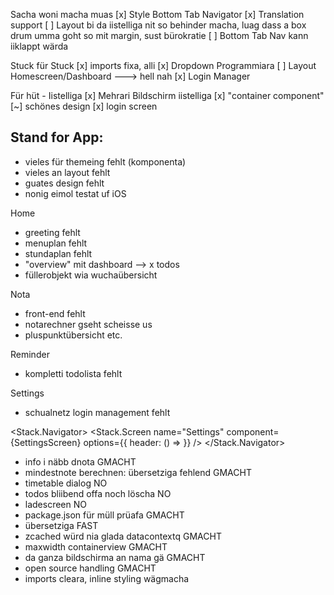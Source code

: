 Sacha woni macha muas
[x] Style Bottom Tab Navigator
[x] Translation support
[ ] Layout bi da iistelliga nit so behinder macha, luag dass a box drum umma goht so mit margin, sust bürokratie
[ ] Bottom Tab Nav kann iiklappt wärda


Stuck für Stuck
[x] imports fixa, alli
[x] Dropdown Programmiara
[ ] Layout Homescreen/Dashboard ---> hell nah
[x] Login Manager


Für hüt - Iistelliga
[x] Mehrari Bildschirm iistelliga
[x] "container component"
[~] schönes design
[x] login screen


Stand for App:
-------------

- vieles für themeing fehlt (komponenta)
- vieles an layout fehlt
- guates design fehlt
- nonig eimol testat uf iOS

Home
- greeting fehlt
- menuplan fehlt
- stundaplan fehlt
- "overview" mit dashboard --> x todos
- füllerobjekt wia wuchaübersicht

Nota
- front-end fehlt
- notarechner gseht scheisse us
- pluspunktübersicht etc.

Reminder
- kompletti todolista fehlt

Settings
- schualnetz login management fehlt

<Stack.Navigator>
  <Stack.Screen
    name="Settings"
    component={SettingsScreen}
    options={{
      header: () => <CustomHeader showBack={true} animated={true} />
    }}
  />
</Stack.Navigator>



- info i näbb dnota GMACHT
- mindestnote berechnen: übersetziga fehlend GMACHT
- timetable dialog NO
- todos bliibend offa noch löscha NO
- ladescreen NO
- package.json für müll prüafa GMACHT
- übersetziga FAST
- zcached würd nia glada datacontextq GMACHT
- maxwidth containerview GMACHT
- da ganza bildschirma an nama gä GMACHT
- open source handling GMACHT
- imports cleara, inline styling wägmacha